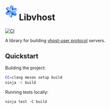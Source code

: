 <div style="display: flex; align-items: center;">
  <img style="margin-bottom: 5px;" src="docs/logo.svg" width="40px" align="left"/>
  <h1 style="margin-left: 5px; margin-bottom: 5px;">Libvhost</h1>
</div>

[![CI](https://github.com/yandex-cloud/yc-libvhost-server/actions/workflows/main.yaml/badge.svg)](https://github.com/yandex-cloud/yc-libvhost-server/actions/workflows/main.yaml)

A library for building [vhost-user protocol](https://qemu-project.gitlab.io/qemu/interop/vhost-user.html) servers.

## Quickstart

Building the project:
```bash
CC=clang meson setup build
ninja -C build
```

Running tests locally:
```
ninja test -C build
```

